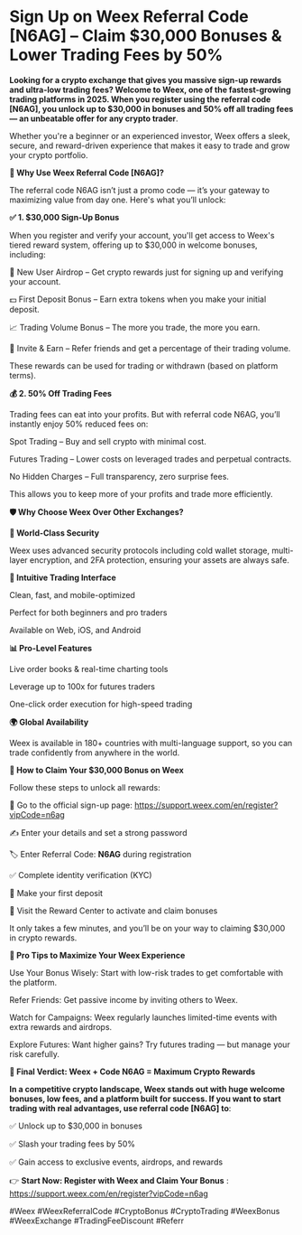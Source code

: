 # Sign Up on Weex Referral Code [N6AG]  – Claim $30,000  Bonuses & Lower Trading Fees by 50%

**Looking for a crypto exchange that gives you massive sign-up rewards and ultra-low trading fees?
Welcome to Weex, one of the fastest-growing trading platforms in 2025. When you register using the referral code [N6AG], you unlock up to $30,000 in bonuses and 50% off all trading fees — an unbeatable offer for any crypto trader**.

Whether you're a beginner or an experienced investor, Weex offers a sleek, secure, and reward-driven experience that makes it easy to trade and grow your crypto portfolio.

**💸 Why Use Weex Referral Code [N6AG]?**

The referral code N6AG isn’t just a promo code — it’s your gateway to maximizing value from day one. Here's what you’ll unlock:

**✅ 1. $30,000 Sign-Up Bonus**

When you register and verify your account, you'll get access to Weex's tiered reward system, offering up to $30,000 in welcome bonuses, including:

🎁 New User Airdrop – Get crypto rewards just for signing up and verifying your account.

💵 First Deposit Bonus – Earn extra tokens when you make your initial deposit.

📈 Trading Volume Bonus – The more you trade, the more you earn.

👥 Invite & Earn – Refer friends and get a percentage of their trading volume.

These rewards can be used for trading or withdrawn (based on platform terms).

**💰 2. 50% Off Trading Fees**

Trading fees can eat into your profits. But with referral code N6AG, you’ll instantly enjoy 50% reduced fees on:

Spot Trading – Buy and sell crypto with minimal cost.

Futures Trading – Lower costs on leveraged trades and perpetual contracts.

No Hidden Charges – Full transparency, zero surprise fees.

This allows you to keep more of your profits and trade more efficiently.

**🛡️ Why Choose Weex Over Other Exchanges?**

**🔐 World-Class Security**

Weex uses advanced security protocols including cold wallet storage, multi-layer encryption, and 2FA protection, ensuring your assets are always safe.

**📱 Intuitive Trading Interface**

Clean, fast, and mobile-optimized

Perfect for both beginners and pro traders

Available on Web, iOS, and Android

**📊 Pro-Level Features**

Live order books & real-time charting tools

Leverage up to 100x for futures traders

One-click order execution for high-speed trading

**🌍 Global Availability**

Weex is available in 180+ countries with multi-language support, so you can trade confidently from anywhere in the world.

**📝 How to Claim Your $30,000 Bonus on Weex**

Follow these steps to unlock all rewards:

🔗 Go to the official sign-up page:  https://support.weex.com/en/register?vipCode=n6ag

✍️ Enter your details and set a strong password

🏷️ Enter Referral Code: **N6AG** during registration

✅ Complete identity verification (KYC)

💸 Make your first deposit

🎁 Visit the Reward Center to activate and claim bonuses

It only takes a few minutes, and you’ll be on your way to claiming $30,000 in crypto rewards.

**🧠 Pro Tips to Maximize Your Weex Experience**

Use Your Bonus Wisely: Start with low-risk trades to get comfortable with the platform.

Refer Friends: Get passive income by inviting others to Weex.

Watch for Campaigns: Weex regularly launches limited-time events with extra rewards and airdrops.

Explore Futures: Want higher gains? Try futures trading — but manage your risk carefully.

**🚀 Final Verdict: Weex + Code N6AG = Maximum Crypto Rewards**

**In a competitive crypto landscape, Weex stands out with huge welcome bonuses, low fees, and a platform built for success.
If you want to start trading with real advantages, use referral code [N6AG] to**:

✅ Unlock up to $30,000 in bonuses

✅ Slash your trading fees by 50%

✅ Gain access to exclusive events, airdrops, and rewards

👉 **Start Now: Register with Weex and Claim Your Bonus** : https://support.weex.com/en/register?vipCode=n6ag


#Weex #WeexReferralCode #CryptoBonus #CryptoTrading #WeexBonus #WeexExchange #TradingFeeDiscount #Referr
